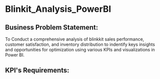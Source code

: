 # Blinkit_Analysis_PowerBI

## Business Problem Statement:

To Conduct a comprehensive analysis of blinkkit sales performance, customer satisfaction, and inventory distribution to indentify keys insights and opportunities for optimization using various KPIs and visualizations in Power BI.

## KPI's Requirements:

